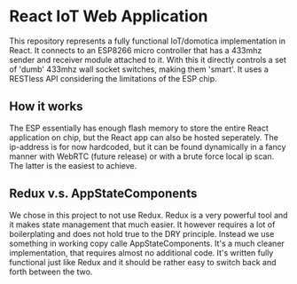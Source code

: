 # React IoT Web Application
This repository represents a fully functional IoT/domotica implementation in React. It connects to an ESP8266 micro controller that has a 433mhz sender and receiver module attached to it. With this it directly controls a set of 'dumb' 433mhz wall socket switches, making them 'smart'. It uses a RESTless API considering the limitations of the ESP chip.

## How it works
The ESP essentially has enough flash memory to store the entire React application on chip, but the React app can also be hosted seperately. The ip-address is for now hardcoded, but it can be found dynamically in a fancy manner with WebRTC (future release) or with a brute force local ip scan. The latter is the easiest to achieve.

## Redux v.s. AppStateComponents
We chose in this project to not use Redux. Redux is a very powerful tool and it makes state management that much easier. It however requires a lot of boilerplating and does not hold true to the DRY principle. Instead we use something in working copy calle AppStateComponents. It's a much cleaner implementation, that requires almost no additional code. It's written fully functional just like Redux and it should be rather easy to switch back and forth between the two.


